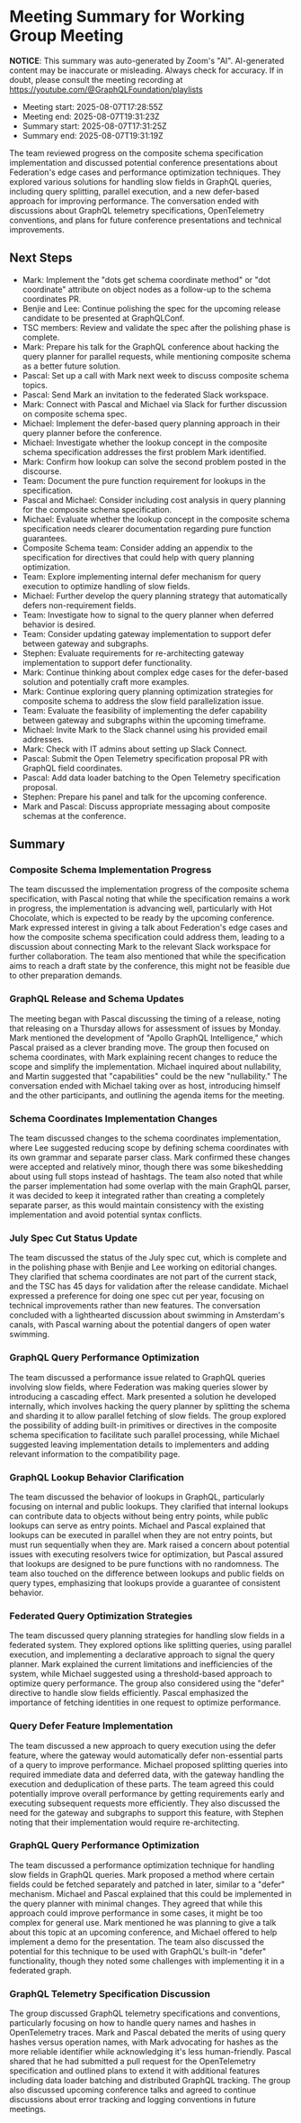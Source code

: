 # Meeting Summary for Working Group Meeting

**NOTICE**: This summary was auto-generated by Zoom's "AI". AI-generated
content may be inaccurate or misleading. Always check for accuracy. If in
doubt, please consult the meeting recording at
https://youtube.com/@GraphQLFoundation/playlists

- Meeting start: 2025-08-07T17:28:55Z
- Meeting end: 2025-08-07T19:31:23Z
- Summary start: 2025-08-07T17:31:25Z
- Summary end: 2025-08-07T19:31:19Z

The team reviewed progress on the composite schema specification implementation and discussed potential conference presentations about Federation's edge cases and performance optimization techniques. They explored various solutions for handling slow fields in GraphQL queries, including query splitting, parallel execution, and a new defer-based approach for improving performance. The conversation ended with discussions about GraphQL telemetry specifications, OpenTelemetry conventions, and plans for future conference presentations and technical improvements.

## Next Steps

- Mark: Implement the "dots get schema coordinate method" or "dot coordinate" attribute on object nodes as a follow-up to the schema coordinates PR.
- Benjie and Lee: Continue polishing the spec for the upcoming release candidate to be presented at GraphQLConf.
- TSC members: Review and validate the spec after the polishing phase is complete.
- Mark: Prepare his talk for the GraphQL conference about hacking the query planner for parallel requests, while mentioning composite schema as a better future solution.
- Pascal: Set up a call with Mark next week to discuss composite schema topics.
- Pascal: Send Mark an invitation to the federated Slack workspace.
- Mark: Connect with Pascal and Michael via Slack for further discussion on composite schema spec.
- Michael: Implement the defer-based query planning approach in their query planner before the conference.
- Michael: Investigate whether the lookup concept in the composite schema specification addresses the first problem Mark identified.
- Mark: Confirm how lookup can solve the second problem posted in the discourse.
- Team: Document the pure function requirement for lookups in the specification.
- Pascal and Michael: Consider including cost analysis in query planning for the composite schema specification.
- Michael: Evaluate whether the lookup concept in the composite schema specification needs clearer documentation regarding pure function guarantees.
- Composite Schema team: Consider adding an appendix to the specification for directives that could help with query planning optimization.
- Team: Explore implementing internal defer mechanism for query execution to optimize handling of slow fields.
- Michael: Further develop the query planning strategy that automatically defers non-requirement fields.
- Team: Investigate how to signal to the query planner when deferred behavior is desired.
- Team: Consider updating gateway implementation to support defer between gateway and subgraphs.
- Stephen: Evaluate requirements for re-architecting gateway implementation to support defer functionality.
- Mark: Continue thinking about complex edge cases for the defer-based solution and potentially craft more examples.
- Mark: Continue exploring query planning optimization strategies for composite schema to address the slow field parallelization issue.
- Team: Evaluate the feasibility of implementing the defer capability between gateway and subgraphs within the upcoming timeframe.
- Michael: Invite Mark to the Slack channel using his provided email addresses.
- Mark: Check with IT admins about setting up Slack Connect.
- Pascal: Submit the Open Telemetry specification proposal PR with GraphQL field coordinates.
- Pascal: Add data loader batching to the Open Telemetry specification proposal.
- Stephen: Prepare his panel and talk for the upcoming conference.
- Mark and Pascal: Discuss appropriate messaging about composite schemas at the conference.

## Summary

### Composite Schema Implementation Progress

The team discussed the implementation progress of the composite schema specification, with Pascal noting that while the specification remains a work in progress, the implementation is advancing well, particularly with Hot Chocolate, which is expected to be ready by the upcoming conference. Mark expressed interest in giving a talk about Federation's edge cases and how the composite schema specification could address them, leading to a discussion about connecting Mark to the relevant Slack workspace for further collaboration. The team also mentioned that while the specification aims to reach a draft state by the conference, this might not be feasible due to other preparation demands.

### GraphQL Release and Schema Updates

The meeting began with Pascal discussing the timing of a release, noting that releasing on a Thursday allows for assessment of issues by Monday. Mark mentioned the development of "Apollo GraphQL Intelligence," which Pascal praised as a clever branding move. The group then focused on schema coordinates, with Mark explaining recent changes to reduce the scope and simplify the implementation. Michael inquired about nullability, and Martin suggested that "capabilities" could be the new "nullability." The conversation ended with Michael taking over as host, introducing himself and the other participants, and outlining the agenda items for the meeting.

### Schema Coordinates Implementation Changes

The team discussed changes to the schema coordinates implementation, where Lee suggested reducing scope by defining schema coordinates with its own grammar and separate parser class. Mark confirmed these changes were accepted and relatively minor, though there was some bikeshedding about using full stops instead of hashtags. The team also noted that while the parser implementation had some overlap with the main GraphQL parser, it was decided to keep it integrated rather than creating a completely separate parser, as this would maintain consistency with the existing implementation and avoid potential syntax conflicts.

### July Spec Cut Status Update

The team discussed the status of the July spec cut, which is complete and in the polishing phase with Benjie and Lee working on editorial changes. They clarified that schema coordinates are not part of the current stack, and the TSC has 45 days for validation after the release candidate. Michael expressed a preference for doing one spec cut per year, focusing on technical improvements rather than new features. The conversation concluded with a lighthearted discussion about swimming in Amsterdam's canals, with Pascal warning about the potential dangers of open water swimming.

### GraphQL Query Performance Optimization

The team discussed a performance issue related to GraphQL queries involving slow fields, where Federation was making queries slower by introducing a cascading effect. Mark presented a solution he developed internally, which involves hacking the query planner by splitting the schema and sharding it to allow parallel fetching of slow fields. The group explored the possibility of adding built-in primitives or directives in the composite schema specification to facilitate such parallel processing, while Michael suggested leaving implementation details to implementers and adding relevant information to the compatibility page.

### GraphQL Lookup Behavior Clarification

The team discussed the behavior of lookups in GraphQL, particularly focusing on internal and public lookups. They clarified that internal lookups can contribute data to objects without being entry points, while public lookups can serve as entry points. Michael and Pascal explained that lookups can be executed in parallel when they are not entry points, but must run sequentially when they are. Mark raised a concern about potential issues with executing resolvers twice for optimization, but Pascal assured that lookups are designed to be pure functions with no randomness. The team also touched on the difference between lookups and public fields on query types, emphasizing that lookups provide a guarantee of consistent behavior.

### Federated Query Optimization Strategies

The team discussed query planning strategies for handling slow fields in a federated system. They explored options like splitting queries, using parallel execution, and implementing a declarative approach to signal the query planner. Mark explained the current limitations and inefficiencies of the system, while Michael suggested using a threshold-based approach to optimize query performance. The group also considered using the "defer" directive to handle slow fields efficiently. Pascal emphasized the importance of fetching identities in one request to optimize performance.

### Query Defer Feature Implementation

The team discussed a new approach to query execution using the defer feature, where the gateway would automatically defer non-essential parts of a query to improve performance. Michael proposed splitting queries into required immediate data and deferred data, with the gateway handling the execution and deduplication of these parts. The team agreed this could potentially improve overall performance by getting requirements early and executing subsequent requests more efficiently. They also discussed the need for the gateway and subgraphs to support this feature, with Stephen noting that their implementation would require re-architecting.

### GraphQL Query Performance Optimization

The team discussed a performance optimization technique for handling slow fields in GraphQL queries. Mark proposed a method where certain fields could be fetched separately and patched in later, similar to a "defer" mechanism. Michael and Pascal explained that this could be implemented in the query planner with minimal changes. They agreed that while this approach could improve performance in some cases, it might be too complex for general use. Mark mentioned he was planning to give a talk about this topic at an upcoming conference, and Michael offered to help implement a demo for the presentation. The team also discussed the potential for this technique to be used with GraphQL's built-in "defer" functionality, though they noted some challenges with implementing it in a federated graph.

### GraphQL Telemetry Specification Discussion

The group discussed GraphQL telemetry specifications and conventions, particularly focusing on how to handle query names and hashes in OpenTelemetry traces. Mark and Pascal debated the merits of using query hashes versus operation names, with Mark advocating for hashes as the more reliable identifier while acknowledging it's less human-friendly. Pascal shared that he had submitted a pull request for the OpenTelemetry specification and outlined plans to extend it with additional features including data loader batching and distributed GraphQL tracking. The group also discussed upcoming conference talks and agreed to continue discussions about error tracking and logging conventions in future meetings.
